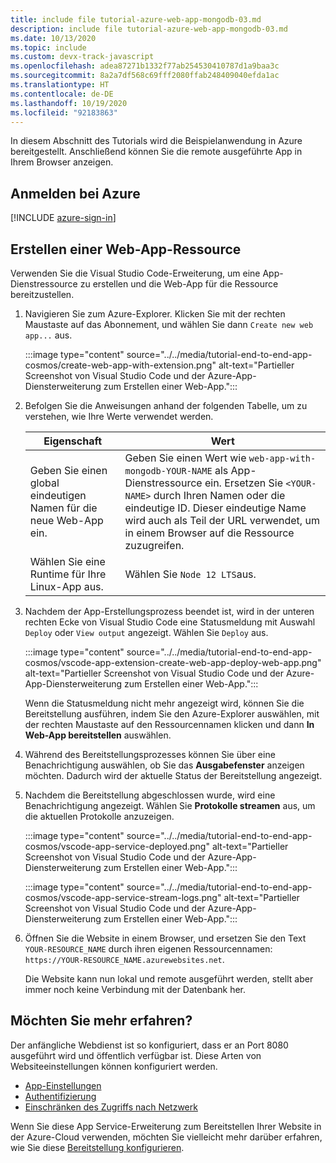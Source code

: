 ```yaml
---
title: include file tutorial-azure-web-app-mongodb-03.md
description: include file tutorial-azure-web-app-mongodb-03.md
ms.date: 10/13/2020
ms.topic: include
ms.custom: devx-track-javascript
ms.openlocfilehash: adea87271b1332f77ab254530410787d1a9baa3c
ms.sourcegitcommit: 8a2a7df568c69fff2080ffab248409040efda1ac
ms.translationtype: HT
ms.contentlocale: de-DE
ms.lasthandoff: 10/19/2020
ms.locfileid: "92183863"
---
```

In diesem Abschnitt des Tutorials wird die Beispielanwendung in Azure bereitgestellt. Anschließend können Sie die remote ausgeführte App in Ihrem Browser anzeigen. 

## <a name="sign-in-to-azure"></a>Anmelden bei Azure

[!INCLUDE [azure-sign-in](../azure-sign-in.md)]

## <a name="create-web-app-resource"></a>Erstellen einer Web-App-Ressource

Verwenden Sie die Visual Studio Code-Erweiterung, um eine App-Dienstressource zu erstellen und die Web-App für die Ressource bereitzustellen.

1. Navigieren Sie zum Azure-Explorer. Klicken Sie mit der rechten Maustaste auf das Abonnement, und wählen Sie dann `Create new web app...` aus.

    :::image type="content" source="../../media/tutorial-end-to-end-app-cosmos/create-web-app-with-extension.png" alt-text="Partieller Screenshot von Visual Studio Code und der Azure-App-Diensterweiterung zum Erstellen einer Web-App.":::

1. Befolgen Sie die Anweisungen anhand der folgenden Tabelle, um zu verstehen, wie Ihre Werte verwendet werden.

    |Eigenschaft|Wert|
    |--|--|
    |Geben Sie einen global eindeutigen Namen für die neue Web-App ein.| Geben Sie einen Wert wie `web-app-with-mongodb-YOUR-NAME` als App-Dienstressource ein. Ersetzen Sie `<YOUR-NAME>` durch Ihren Namen oder die eindeutige ID. Dieser eindeutige Name wird auch als Teil der URL verwendet, um in einem Browser auf die Ressource zuzugreifen.|
    |Wählen Sie eine Runtime für Ihre Linux-App aus.|Wählen Sie `Node 12 LTS`aus.|

1. Nachdem der App-Erstellungsprozess beendet ist, wird in der unteren rechten Ecke von Visual Studio Code eine Statusmeldung mit Auswahl `Deploy` oder `View output` angezeigt. Wählen Sie `Deploy` aus.

    :::image type="content" source="../../media/tutorial-end-to-end-app-cosmos/vscode-app-extension-create-web-app-deploy-web-app.png" alt-text="Partieller Screenshot von Visual Studio Code und der Azure-App-Diensterweiterung zum Erstellen einer Web-App.":::

    Wenn die Statusmeldung nicht mehr angezeigt wird, können Sie die Bereitstellung ausführen, indem Sie den Azure-Explorer auswählen, mit der rechten Maustaste auf den Ressourcennamen klicken und dann **In Web-App bereitstellen** auswählen.

1. Während des Bereitstellungsprozesses können Sie über eine Benachrichtigung auswählen, ob Sie das **Ausgabefenster** anzeigen möchten.  Dadurch wird der aktuelle Status der Bereitstellung angezeigt. 

1. Nachdem die Bereitstellung abgeschlossen wurde, wird eine Benachrichtigung angezeigt. Wählen Sie **Protokolle streamen** aus, um die aktuellen Protokolle anzuzeigen. 

    :::image type="content" source="../../media/tutorial-end-to-end-app-cosmos/vscode-app-service-deployed.png" alt-text="Partieller Screenshot von Visual Studio Code und der Azure-App-Diensterweiterung zum Erstellen einer Web-App.":::

    :::image type="content" source="../../media/tutorial-end-to-end-app-cosmos/vscode-app-service-stream-logs.png" alt-text="Partieller Screenshot von Visual Studio Code und der Azure-App-Diensterweiterung zum Erstellen einer Web-App.":::    

1. Öffnen Sie die Website in einem Browser, und ersetzen Sie den Text `YOUR-RESOURCE_NAME` durch ihren eigenen Ressourcennamen: `https://YOUR-RESOURCE_NAME.azurewebsites.net`.
    
    Die Website kann nun lokal und remote ausgeführt werden, stellt aber immer noch keine Verbindung mit der Datenbank her. 

## <a name="want-to-know-more"></a>Möchten Sie mehr erfahren?

Der anfängliche Webdienst ist so konfiguriert, dass er an Port 8080 ausgeführt wird und öffentlich verfügbar ist. Diese Arten von Websiteeinstellungen können konfiguriert werden.
* [App-Einstellungen](/azure/app-service/configure-common)
* [Authentifizierung](/azure/app-service/configure-authentication-provider-microsoft)
* [Einschränken des Zugriffs nach Netzwerk](/azure/azure/app-service/app-service-ip-restrictions)

Wenn Sie diese App Service-Erweiterung zum Bereitstellen Ihrer Website in der Azure-Cloud verwenden, möchten Sie vielleicht mehr darüber erfahren, wie Sie diese [Bereitstellung konfigurieren](https://github.com/microsoft/vscode-azureappservice/wiki/Configuring-Zip-Deployment#additional-zip-deploy-configuration-settings).
